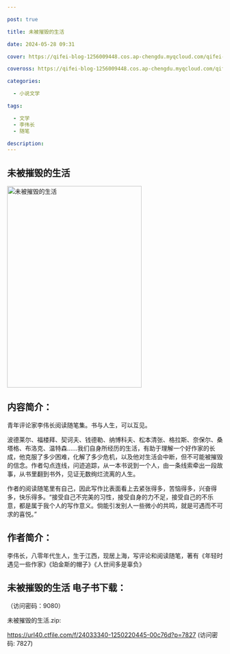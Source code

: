 ```yaml
---

post: true

title: 未被摧毁的生活

date: 2024-05-28 09:31

cover: https://qifei-blog-1256009448.cos.ap-chengdu.myqcloud.com/qifei-blog/65ffec2a9f345e8d03d8b2db.jpg

coveross: https://qifei-blog-1256009448.cos.ap-chengdu.myqcloud.com/qifei-blog/65ffec2a9f345e8d03d8b2db.jpg

categories:

  - 小说文学

tags:

  - 文学
  - 李伟长
  - 随笔

description:
---
```


## 未被摧毁的生活
<img alt="未被摧毁的生活 " class="aligncenter loaded" data-was-processed="true" decoding="async" fetchpriority="high" height="471" src="https://qifei-blog-1256009448.cos.ap-chengdu.myqcloud.com/qifei-blog/65ffec2a9f345e8d03d8b2db.jpg " style="cursor: zoom-in;" width="314"/>

## 内容简介：

青年评论家李伟长阅读随笔集。书与人生，可以互见。

波德莱尔、福楼拜、契诃夫、钱德勒、纳博科夫、松本清张、格拉斯、奈保尔、桑塔格、布洛克、温特森……我们自身所经历的生活，有助于理解一个好作家的长成，他克服了多少困难，化解了多少危机，以及他对生活会中断，但不可能被摧毁的信念。作者勾点连线，问迹追踪，从一本书说到一个人，由一条线索牵出一段故事，从书里翻到书外，见证无数绚烂流离的人生。

作者的阅读随笔里有自己，因此写作比表面看上去紧张得多，苦恼得多，兴奋得多，快乐得多。“接受自己不完美的习性，接受自身的力不足，接受自己的不乐意，都是属于我个人的写作意义。倘能引发别人一些微小的共鸣，就是可遇而不可求的喜悦。”

## 作者简介：

李伟长，八零年代生人，生于江西，现居上海，写评论和阅读随笔，著有《年轻时遇见一些作家》《珀金斯的帽子》《人世间多是辜负》

## 未被摧毁的生活 电子书下载：

 （访问密码：9080）

未被摧毁的生活.zip: 

https://url40.ctfile.com/f/24033340-1250220445-00c76d?p=7827 (访问密码: 7827)
